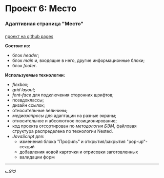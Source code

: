 # Проект 6: Место

### Адаптивная страница "Место"
###
[проект на github pages](https://icube1.github.io/mesto/)

**Состоит из:**

- блок _header_;
- блок _main_ и, входящие в него, другие информационные блоки;
- блок _footer_.

**Используемые технологии:**

- _flexbox_;
- _grid layout_;
- _font-face_ для подключения сторонних шрифтов;
- псевдоклассы;
- дизайн ссылок;
- относительные величины;
- _медиазапросы_ для адаптации на разные экраны;
- относительное и абсолютное позиционирование;
- код проекта отсортирован по _методологии БЭМ_, файловая структура распределена по технологии Nested.
- _JavaScript_ для:
  - изменения блока "Профиль" и открытия/закрытия "pop-up"-секций
  - добавления новой карточки и отрисовки заготовленных
  - валидации форм

---
ᓚᘏᗢ
